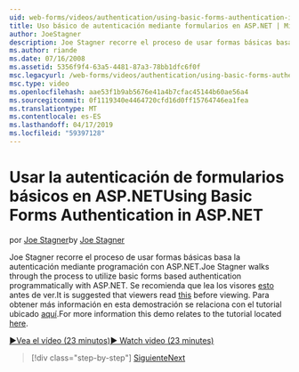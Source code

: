 ```yaml
---
uid: web-forms/videos/authentication/using-basic-forms-authentication-in-aspnet
title: Uso básico de autenticación mediante formularios en ASP.NET | Microsoft Docs
author: JoeStagner
description: Joe Stagner recorre el proceso de usar formas básicas basa la autenticación mediante programación con ASP.NET. Se recomienda que los visores de lectura antes de este...
ms.author: riande
ms.date: 07/16/2008
ms.assetid: 5356f9f4-63a5-4481-87a3-78bb1dfc6f0f
msc.legacyurl: /web-forms/videos/authentication/using-basic-forms-authentication-in-aspnet
msc.type: video
ms.openlocfilehash: aae53f1b9ab5676e41a4b7cfac45144b60ae56a4
ms.sourcegitcommit: 0f1119340e4464720cfd16d0ff15764746ea1fea
ms.translationtype: MT
ms.contentlocale: es-ES
ms.lasthandoff: 04/17/2019
ms.locfileid: "59397128"
---
```

# <a name="using-basic-forms-authentication-in-aspnet"></a><span data-ttu-id="80819-104">Usar la autenticación de formularios básicos en ASP.NET</span><span class="sxs-lookup"><span data-stu-id="80819-104">Using Basic Forms Authentication in ASP.NET</span></span>

<span data-ttu-id="80819-105">por [Joe Stagner](https://github.com/JoeStagner)</span><span class="sxs-lookup"><span data-stu-id="80819-105">by [Joe Stagner](https://github.com/JoeStagner)</span></span>

<span data-ttu-id="80819-106">Joe Stagner recorre el proceso de usar formas básicas basa la autenticación mediante programación con ASP.NET.</span><span class="sxs-lookup"><span data-stu-id="80819-106">Joe Stagner walks through the process to utilize basic forms based authentication programmatically with ASP.NET.</span></span> <span data-ttu-id="80819-107">Se recomienda que lea los visores [esto](../../overview/older-versions-security/introduction/security-basics-and-asp-net-support-vb.md) antes de ver.</span><span class="sxs-lookup"><span data-stu-id="80819-107">It is suggested that viewers read [this](../../overview/older-versions-security/introduction/security-basics-and-asp-net-support-vb.md) before viewing.</span></span> <span data-ttu-id="80819-108">Para obtener más información en esta demostración se relaciona con el tutorial ubicado [aquí](../../overview/older-versions-security/introduction/an-overview-of-forms-authentication-vb.md).</span><span class="sxs-lookup"><span data-stu-id="80819-108">For more information this demo relates to the tutorial located [here](../../overview/older-versions-security/introduction/an-overview-of-forms-authentication-vb.md).</span></span>

[<span data-ttu-id="80819-109">&#9654;Vea el vídeo (23 minutos)</span><span class="sxs-lookup"><span data-stu-id="80819-109">&#9654; Watch video (23 minutes)</span></span>](https://channel9.msdn.com/Blogs/ASP-NET-Site-Videos/using-basic-forms-authentication-in-aspnet)

> [!div class="step-by-step"]
> [<span data-ttu-id="80819-110">Siguiente</span><span class="sxs-lookup"><span data-stu-id="80819-110">Next</span></span>](how-to-change-the-forms-authentication-properties.md)
